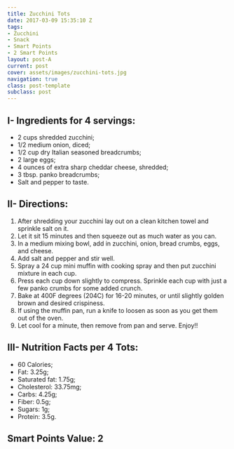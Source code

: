 ```yaml
---
title: Zucchini Tots
date: 2017-03-09 15:35:10 Z
tags:
- Zucchini
- Snack
- Smart Points
- 2 Smart Points
layout: post-A
current: post
cover: assets/images/zucchini-tots.jpg
navigation: true
class: post-template
subclass: post
---
```


## I- Ingredients for 4 servings:

* 2 cups shredded zucchini;
* 1/2 medium onion, diced;
* 1/2 cup dry Italian seasoned breadcrumbs;
* 2 large eggs;
* 4 ounces of extra sharp cheddar cheese, shredded;
* 3 tbsp. panko breadcrumbs;
* Salt and pepper to taste.

## II- Directions:

1. After shredding your zucchini lay out on a clean kitchen towel and sprinkle salt on it.
1. Let it sit 15 minutes and then squeeze out as much water as you can.
1. In a medium mixing bowl, add in zucchini, onion, bread crumbs, eggs, and cheese.
1. Add salt and pepper and stir well.
1. Spray a 24 cup mini muffin with cooking spray and then put zucchini mixture in each cup.
1. Press each cup down slightly to compress. Sprinkle each cup with just a few panko crumbs for some added crunch.
1. Bake at 400F degrees (204C) for 16-20 minutes, or until slightly golden brown and desired crispiness.
1. If using the muffin pan, run a knife to loosen as soon as you get them out of the oven.
1. Let cool for a minute, then remove from pan and serve. Enjoy!!

## III- Nutrition Facts per 4 Tots:

* 60 Calories;
* Fat: 3.25g;
* Saturated fat: 1.75g;
* Cholesterol: 33.75mg;
* Carbs: 4.25g;
* Fiber: 0.5g;
* Sugars: 1g;
* Protein: 3.5g.

## Smart Points Value: 2
